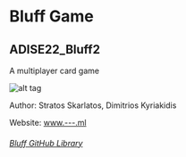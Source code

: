 # Bluff Game
## ADISE22_Bluff2

A multiplayer card game

![alt tag]([/iee-ihu-gr-course1941/ADISE22_Bluff2/blob/main/images/Bluff.jpg](https://raw.githubusercontent.com/iee-ihu-gr-course1941/ADISE22_Bluff2/main/images/Bluff.jpg))

Author: Stratos Skarlatos, Dimitrios Kyriakidis

Website: [www.---.ml](http://www.---.ml)


###### [Bluff GitHub Library](https://github.com/iee-ihu-gr-course1941/ADISE22_Bluff2)
